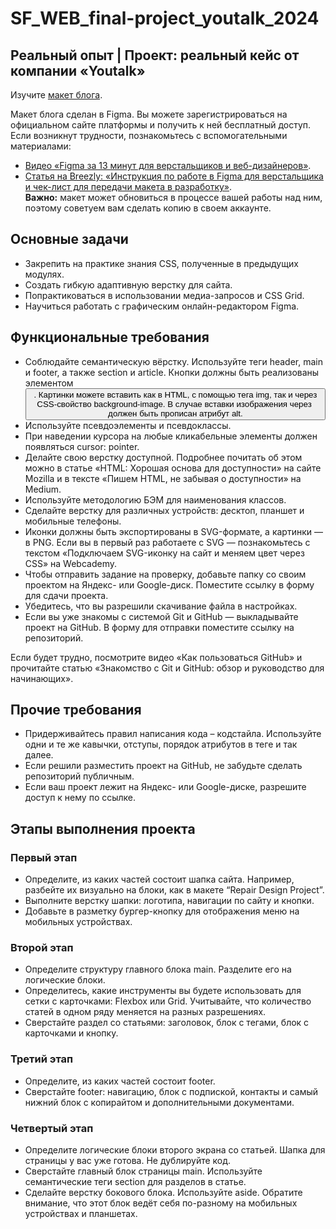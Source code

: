 # SF_WEB_final-project_youtalk_2024
## Реальный опыт | Проект: реальный кейс от компании «Youtalk»  

Изучите [макет блога](https://www.figma.com/file/NsD6GG3ZWD29ZWzkCMUkjU/Youtalk---Blog?t=uSFxX1tmP6DXIxIn-1).  

Макет блога сделан в Figma. Вы можете зарегистрироваться на официальном сайте платформы и получить к ней бесплатный доступ. Если возникнут трудности, познакомьтесь с вспомогательными материалами:  

* [Видео «Figma за 13 минут для верстальщиков и веб-дизайнеров»](https://www.youtube.com/watch?v=aQO_XjHYq8I).  
* [Статья на Breezly: «Инструкция по работе в Figma для верстальщика и чек-лист для передачи макета в разработку»](https://breezzly.ru/guides/start-v-figma-dlya-verstalshhika).  
**Важно:** макет может обновиться в процессе вашей работы над ним, поэтому советуем вам сделать копию в своем аккаунте.  


## Основные задачи  
* Закрепить на практике знания CSS, полученные в предыдущих модулях. 
* Создать гибкую адаптивную верстку для сайта. 
* Попрактиковаться в использовании медиа-запросов и CSS Grid. 
* Научиться работать с графическим онлайн-редактором Figma. 

## Функциональные требования
* Соблюдайте семантическую вёрстку. Используйте теги header, main и footer, а также section и article. Кнопки должны быть реализованы элементом <button>. Картинки можете вставить как в HTML, с помощью тега img, так и через CSS-свойство background-image. В случае вставки изображения через <img> должен быть прописан атрибут alt.  
* Используйте псевдоэлементы и псевдоклассы.  
* При наведении курсора на любые кликабельные элементы должен появляться cursor: pointer.  
* Делайте свою верстку доступной. Подробнее почитать об этом можно в статье «HTML: Хорошая основа для доступности» на сайте Mozilla и в тексте «Пишем HTML, не забывая о доступности» на Medium.  
* Используйте методологию БЭМ для наименования классов.  
* Сделайте верстку для различных устройств: десктоп, планшет и мобильные телефоны.  
* Иконки должны быть экспортированы в SVG-формате, а картинки — в PNG. Если вы в первый раз работаете с SVG — познакомьтесь с текстом «Подключаем SVG-иконку на сайт и меняем цвет через CSS» на Webcademy.  
* Чтобы отправить задание на проверку, добавьте папку со своим проектом на Яндекс- или Google-диск. Поместите ссылку в форму для сдачи проекта.  
* Убедитесь, что вы разрешили скачивание файла в настройках.  
* Если вы уже знакомы с системой Git и GitHub — выкладывайте проект на GitHub. В форму для отправки поместите ссылку на репозиторий.  

Если будет трудно, посмотрите видео «Как пользоваться GitHub» и прочитайте статью «Знакомство с Git и GitHub: обзор и руководство для начинающих».  

## Прочие требования  
* Придерживайтесь правил написания кода – кодстайла. Используйте одни и те же кавычки, отступы, порядок атрибутов в теге и так далее.   
* Если решили разместить проект на GitHub, не забудьте сделать репозиторий публичным.  
* Если ваш проект лежит на Яндекс- или Google-диске, разрешите доступ к нему по ссылке.   

## Этапы выполнения проекта  
### Первый этап  
* Определите, из каких частей состоит шапка сайта. Например, разбейте их визуально на блоки, как в макете “Repair Design Project”.   
* Выполните верстку шапки: логотипа, навигации по сайту и кнопки.   
* Добавьте в разметку бургер-кнопку для отображения меню на мобильных устройствах.   

### Второй этап  
* Определите структуру главного блока main. Разделите его на логические блоки.   
* Определитесь, какие инструменты вы будете использовать для сетки с карточками: Flexbox или Grid. Учитывайте, что количество статей в одном ряду меняется на разных разрешениях.   
* Сверстайте раздел со статьями: заголовок, блок с тегами, блок с карточками и кнопку.   

### Третий этап  
* Определите, из каких частей состоит footer.   
* Сверстайте footer: навигацию, блок с подпиской, контакты и самый нижний блок с копирайтом и дополнительными документами.   

### Четвертый этап  
* Определите логические блоки второго экрана со статьей. Шапка для страницы у вас уже готова. Не дублируйте код.   
* Сверстайте главный блок страницы main. Используйте семантические теги section для разделов в статье.   
* Сделайте верстку бокового блока. Используйте aside. Обратите внимание, что этот блок ведёт себя по-разному на мобильных устройствах и планшетах.   
